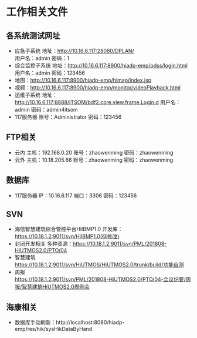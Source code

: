 # 工作相关文件
## 各系统测试网址
* 应急子系统
  地址：http://10.16.6.117:28080/DPLAN/   
  用户名：admin
  密码：1
* 综合监控子系统
  地址：http://10.16.6.117:8900/hiadp-emp/odss/login.html
  用户名：admin
  密码：123456
* 地图：http://10.16.6.117:8900/hiadp-emp/himap/index.jsp
* 视频：http://10.16.6.117:8900/hiadp-emp/monitor/videoPlayback.html
* 运维子系统
  地址：http://10.16.6.117:8888/ITSOM/bdf2.core.view.frame.Login.d
  用户名：admin
  密码：admin4itsom
* 117服务器
  账号：Administrator
  密码：123456
## FTP相关
* 云内
  主机：192.168.0.20
  账号：zhaowenming
  密码：zhaowenming
* 云外
  主机：10.18.205.66
  账号：zhaowenming
  密码：zhaowenming
## 数据库
* 117服务器
  IP：10.16.6.117
  端口：3306
  密码：123456
## SVN
* 海信智慧建筑综合管控平台HiIBMP1.0
  开发库：https://10.18.1.2:9011/svn/HiIBMP1.0(待修改)
* 封闭开发相关
  多种资源：https://10.18.1.2:9011/svn/PML/201808-HiUTMOS2.0/PTO/04
* 智慧建筑  
  https://10.18.1.2:9011/svn/HiUTMOS/HiUTMOS2.0/trunk/build/功能自测
* 周报  
  https://10.18.1.2:9011/svn/PML/201808-HiUTMOS2.0/PTO/04-会议纪要/周报/智慧建筑HiUTMOS2.0周例会
## 海康相关
* 数据库手动刷新：http://localhost:8080/hiadp-emp/res/hik/sysHikDataByHand